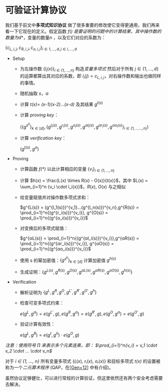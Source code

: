 # 可验证计算协议

我们基于前文中**多项式知识协议** 做了很多重要的修改使它变得更通用，我们再来看一下它现在的定义。假定函数 *f*(*) 是要证明的问题中的计算结果，其中操作数的数量为*d*，变量的数量*n* ，以及它们对应的系数为：

$\{c_{L,i,j},c_{R,i,j},c_{o,i,j}\}_{i \in {1,…,d}, j \in {i,…,d}}$

* Setup
  * 为左操作数 $\{l_i(x)\}_{i \in \{1,…,n\}}$ 构造*变量多项式* 然后对于所有 $j \in \{1,…,d\}$ 的运算都算出其对应的系数，即 $l_i(j) = c_{L,i,j}$，对右操作数和输出也做同样的事情。
  * 随机抽取 *s*，$α$
  * 计算 *t(x)= (x-1)(x-2)…(x-d)* 及其结果 $g^{t(s)}$
  * 计算 *proving key*：

    $(\{g^{s^k}\}_{k \in[d]},\{g^{l_i(s)}, g^{r_i(s)}, g^{o_i(s)},g^{αl_i(s)},g^{αr_i(s)},g^{αo_i(s)}\}_{i \in \{1,……,n\}})$

  * 计算 *verification key*：

    $(g^{t(s)},g^α)$

* Proving
  * 计算函数 *f(\*)* 以此计算相应的变量 $\{v_i\}_{i \in \{1,…,n\}}$
  * 计算 $h(x) = \frac{L(x) \times R(x) - O(x)}{t(x)}$，其中 $L(x) = \sum_{i=1}^n {v_i \cdot l_i(x)}$，$R(x)$, $O(x)$ 与之相似
  * 给变量赋值并对操作数多项式求和：

    $g^{L(s)} = (g^{l_1(s)})^{v_1}…(g^{l_n(s)})^{v_n},g^{R(s)} = \prod_{i=1}^n{(g^{r_i(s)})^{v_i}}, g^{O(s)} = \prod_{i=1}^n{(g^{o_i(s)})^{v_i}}$

  * 对变换后的多项式赋值：

    $g^{αL(s)} = \prod_{i=1}^n{(g^{αl_i(s)})^{v_i}},g^{αR(s)} = \prod_{i=1}^n{(g^{αr_i(s)})^{v_i}}, g^{αO(s)} = \prod_{i=1}^n{(g^{αo_i(s)})^{v_i}}$

  * 使用 s 的幂加密值：$\{g^{s^k}\}_{k \in [d]}$ 计算加密值 $g^{h(s)}$
  * 生成证明：$\{g^{L(s)},g^{R(s)},g^{O(s)},g^{αL(s)},g^{αR(s)},g^{αO(s)},g^{h(s)}\}$

* Verification
  * 解析证明为 $\{g^L,g^R,g^O,g^{L'},g^{R'},g^{O'},g^{h}\}$
  * 检查可变多项式约束：

    $e(g^L,g^α) = e(g^{L'},g), e(g^R,g^α) = e(g^{R'},g), e(g^O,g^α)=e(g^{O'},g)$

  * 验证计算有效性：

    $e(g^L,g^R) = e(g^t,g^h) \cdot e(g^O,g)$

*注意：使用符号  ∏ 来表示多个元素连乘，即： $\prod_{i=1}^n{v_i} = v_1 \cdot v_2 \cdot … \cdot v_n$*

对于 *i ∈ {1, …, n}* 所有变量多项式 {*lᵢ*(*x*)*, rᵢ*(*x*)*, oᵢ*(*x*)}  和目标多项式 *t(x)* 的设置被称为一个*二元算术程序* (QAP，在[[Gen+12](#8bfc)] 中有介绍)。

虽然协议足够健壮，可以进行常规的计算验证，但这里依然还有两个安全考虑需要去解决。
